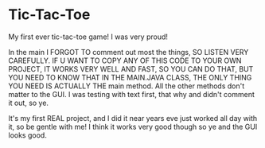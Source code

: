 # Tic-Tac-Toe
My first ever tic-tac-toe game! I was very proud!


In the main I FORGOT TO comment out most the things, SO LISTEN VERY CAREFULLY. 
IF U WANT TO COPY ANY OF THIS CODE TO YOUR OWN PROJECT, IT WORKS VERY WELL AND FAST, SO YOU CAN DO THAT, BUT YOU NEED TO
KNOW THAT IN THE MAIN.JAVA CLASS, THE ONLY THING YOU NEED IS ACTUALLY THE main method. 
All the other methods don't matter to the GUI. I was testing with text first, that why and didn't comment it out, so ye.

It's my first REAL project, and I did it near years eve just worked all day with it, so be gentle with me! 
I think it works very good though so ye and the GUI looks good.
